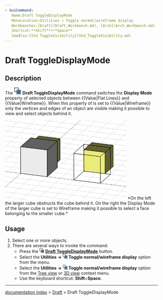 ```yaml
---
- GuiCommand:
   Name:Draft ToggleDisplayMode
   MenuLocation:Utilities → Toggle normal/wireframe display
   Workbenches:[Draft](Draft_Workbench.md), [Arch](Arch_Workbench.md)
   Shortcut:**Shift**+**Space**
   SeeAlso:[Std ToggleVisibility](Std_ToggleVisibility.md)
---
```


# Draft ToggleDisplayMode

## Description

The <img alt="" src=images/Draft_ToggleDisplayMode.svg  style="width:24px;"> **Draft ToggleDisplayMode** command switches the **Display Mode** property of selected objects between {{Value|Flat Lines}} and {{Value|Wireframe}}. When this property of is set to {{Value|Wireframe}} only the vertices and edges of an object are visible making it possible to view and select objects behind it.

 <img alt="" src=images/Draft_ToggleDisplayMode_example.png  style="width:400px;">  
*On the left the larger cube obstructs the cube behind it. On the right the Display Mode of the larger cube is set to Wireframe making it possible to select a face belonging to the smaller cube.*

## Usage

1.  Select one or more objects.
2.  There are several ways to invoke the command:
    -   Press the **<img src="images/Draft_ToggleDisplayMode.svg" width=16px> [Draft ToggleDisplayMode](Draft_ToggleDisplayMode.md)** button.
    -   Select the **Utilities → <img src="images/Draft_ToggleDisplayMode.svg" width=16px> Toggle normal/wireframe display** option from the menu.
    -   Select the **Utilities → <img src="images/Draft_ToggleDisplayMode.svg" width=16px> Toggle normal/wireframe display** option from the [Tree view](Tree_view.md) or [3D view](3D_view.md) context menu.
    -   Use the keyboard shortcut: **Shift**+**Space**.

---
[documentation index](../README.md) > [Draft](Draft_Workbench.md) > Draft ToggleDisplayMode
